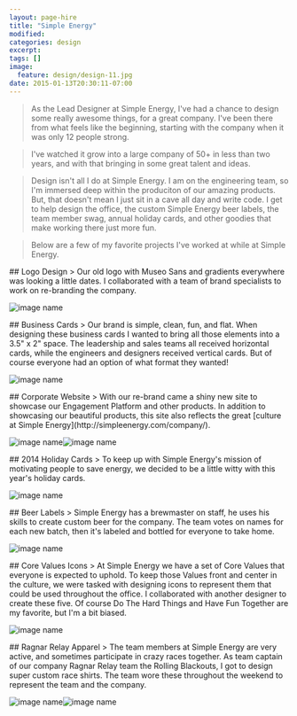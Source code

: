 ```yaml
---
layout: page-hire
title: "Simple Energy"
modified:
categories: design
excerpt:
tags: []
image:
  feature: design/design-11.jpg
date: 2015-01-13T20:30:11-07:00
---
```


> As the Lead Designer at Simple Energy, I've had a chance to design some really awesome things, for a great company. I've been there from what feels like the beginning, starting with the company when it was only 12 people strong. 

> I've watched it grow into a large company of 50+ in less than two years, and with that bringing in some great talent and ideas. 

> Design isn't all I do at Simple Energy. I am on the engineering team, so I'm immersed deep within the produciton of our amazing products. But, that doesn't mean I just sit in a cave all day and write code. I get to help design the office, the custom Simple Energy beer labels, the team member swag, annual holiday cards, and other goodies that make working there just more fun.

> Below are a few of my favorite projects I've worked at while at Simple Energy.


<div class='gallery-item' markdown='1'>
## Logo Design
> Our old logo with Museo Sans and gradients everywhere was looking a little dates. I collaborated with a team of brand specialists to work on re-branding the company.

![image name](/images/design/design-04.jpg)
</div>

<div class='gallery-item' markdown='1'>
## Business Cards
> Our brand is simple, clean, fun, and flat. When designing these business cards I wanted to bring all those elements into a 3.5" x 2" space. The leadership and sales teams all received horizontal cards, while the engineers and designers received vertical cards. But of course everyone had an option of what format they wanted! 

![image name](/images/design/design-03.jpg)
</div>

<div class='gallery-item' markdown='1'>
## Corporate Website
> With our re-brand came a shiny new site to showcase our Engagement Platform and other products. In addition to showcasing our beautiful products, this site also reflects the great [culture at Simple Energy](http://simpleenergy.com/company/). 

![image name](/images/design/design-08.jpg)![image name](/images/design/design-09.jpg)
</div>

<div class='gallery-item' markdown='1'>
## 2014 Holiday Cards
> To keep up with Simple Energy's mission of motivating people to save energy, we decided to be a little witty with this year's holiday cards.

![image name](/images/design/design-02.jpg)
</div>

<div class='gallery-item' markdown='1'>
## Beer Labels
> Simple Energy has a brewmaster on staff, he uses his skills to create custom beer for the company. The team votes on names for each new batch, then it's labeled and bottled for everyone to take home.

![image name](/images/design/design-01.jpg)
</div>

<div class='gallery-item' markdown='1'>
## Core Values Icons
> At Simple Energy we have a set of Core Values that everyone is expected to uphold. To keep those Values front and center in the culture, we were tasked with designing icons to represent them that could be used throughout the office. I collaborated with another designer to create these five. Of course Do The Hard Things and Have Fun Together are my favorite, but I'm a bit biased.

![image name](/images/design/design-05.jpg)
</div>

<div class='gallery-item' markdown='1'>
## Ragnar Relay Apparel
> The team members at Simple Energy are very active, and sometimes participate in crazy races together. As team captain of our company Ragnar Relay team the Rolling Blackouts, I got to design super custom race shirts. The team wore these throughout the weekend to represent the team and the company. 

![image name](/images/design/design-06.jpg)![image name](/images/design/design-07.jpg)
</div>


